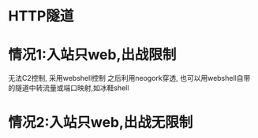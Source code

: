 # HTTP隧道

# 情况1:入站只web,出战限制
无法C2控制, 采用webshell控制
之后利用neogork穿透,
也可以用webshell自带的隧道中转流量或端口映射,如冰鞋shell

  


# 情况2:入站只web,出战无限制
